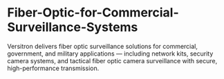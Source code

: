 # Fiber-Optic-for-Commercial-Surveillance-Systems
Versitron delivers fiber optic surveillance solutions for commercial, government, and military applications — including network kits, security camera systems, and tactical fiber optic camera surveillance with secure, high-performance transmission.
